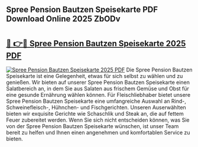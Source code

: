 ## Spree Pension Bautzen Speisekarte PDF Download Online 2025 ZbODv

# <h2><a href="http://gcc58r.nevu.top/?p=Spree+Pension+Bautzen+Speisekarte">🔗 👉🔴 Spree Pension Bautzen Speisekarte 2025 PDF</a></h2>

[![Spree Pension Bautzen Speisekarte 2025 PDF](https://i.imgur.com/dBaPXMq.png)](http://gcc58r.nevu.top/?p=Spree+Pension+Bautzen+Speisekarte)
Die Spree Pension Bautzen Speisekarte ist eine Gelegenheit, etwas für sich selbst zu wählen und zu genießen. Wir bieten auf unserer Spree Pension Bautzen Speisekarte einen Salatbereich an, in dem Sie aus Salaten aus frischem Gemüse und Obst für eine gesunde Ernährung wählen können. Für Fleischliebhaber bietet unsere Spree Pension Bautzen Speisekarte eine umfangreiche Auswahl an Rind-, Schweinefleisch-, Hühnchen- und Fischgerichten. Unseren Auserwählten bieten wir exquisite Gerichte wie Schaschlik und Steak an, die auf fettem Feuer zubereitet werden. Wenn Sie sich nicht entscheiden können, was Sie von der Spree Pension Bautzen Speisekarte wünschen, ist unser Team bereit zu helfen und Ihnen einen angenehmen und komfortablen Service zu bieten.
